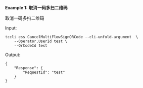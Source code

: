 **Example 1: 取消一码多扫二维码**

取消一码多扫二维码

Input: 

```
tccli ess CancelMultiFlowSignQRCode --cli-unfold-argument  \
    --Operator.UserId test \
    --QrCodeId test
```

Output: 
```
{
    "Response": {
        "RequestId": "test"
    }
}
```

